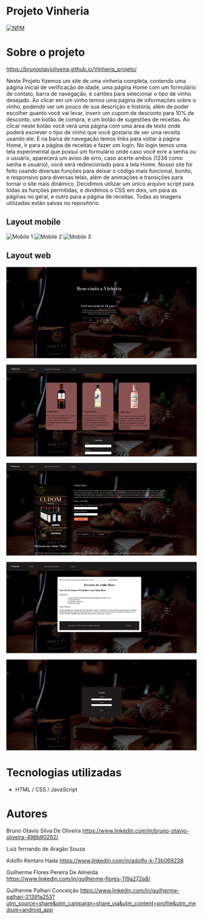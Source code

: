 # Projeto Vinheria 
[![NPM](https://img.shields.io/npm/l/react)](https://github.com/Brunootavioliveira/Vinheria_projeto/blob/main/LICENSE) 

# Sobre o projeto

https://brunootavioliveira.github.io/Vinheria_projeto/

Neste Projeto fizemos um site de uma vinheria completa, contendo uma página inicial de verificação de idade, uma página Home com um formulário de contato, barra de navegação, e cartões para selecionar o tipo de vinho desejado. Ao clicar em um vinho temos uma página de informações sobre o vinho, podendo ver um pouco de sua descrição e história, além de poder escolher quanto você vai levar, inserir um cupom de desconto para 10% de desconto, um botão de compra, e um botão de sugestões de receitas. Ao clicar neste botão você verá uma página com uma área de texto onde poderá escrever o tipo de vinho que você gostaria de ver uma receita usando ele. E na barra de navegação temos links para voltar à página Home, ir para a página de receitas e fazer um login. No login temos uma tela experimental que possui um formulário onde caso você erre a senha ou o usuário, aparecerá um aviso de erro, caso acerte ambos (1234 como senha e usuário), você será redirecionado para a tela Home.
Nosso site foi feito usando diversas funções para deixar o código mais funcional, bonito, e responsivo para diversas telas, além de animações e transições para tornar o site mais dinâmico. Decidimos utilizar um único arquivo script para todas as funções permitidas, e dividimos o CSS em dois, um para as páginas no geral, e outro para a página de receitas. Todas as imagens utilizadas estão salvas no repositório.

## Layout mobile
![Mobile 1](https://github.com/Brunootavioliveira/ProjetoFirst/blob/main/assets/mobilepx1.jpg) ![Mobile 2](https://github.com/Brunootavioliveira/ProjetoFirst/blob/main/assets/mobilepx2.jpg) ![Mobile 3](https://github.com/Brunootavioliveira/ProjetoFirst/blob/main/assets/mobilepx3.jpg)

## Layout web
![Web 1](https://github.com/Brunootavioliveira/Vinheria_projeto/blob/main/web_img1/web_vinheria_bemvindo1.png)

![Web 2](https://github.com/Brunootavioliveira/Vinheria_projeto/blob/main/web_img1/web_vinheria1.png)

![Web 3](https://github.com/Brunootavioliveira/Vinheria_projeto/blob/main/web_img1/web_vinheria_tinto1.png)

![Web 4](https://github.com/Brunootavioliveira/Vinheria_projeto/blob/main/web_img1/web_vinheria_sugestao1.png)

![Web 5](https://github.com/Brunootavioliveira/Vinheria_projeto/blob/main/web_img1/web_vinheria_login1.png)

# Tecnologias utilizadas

- HTML / CSS / JavaScript

# Autores

Bruno Otavio Silva De Oliveira
https://www.linkedin.com/in/bruno-otavio-oliveira-498b80282/

Luiz fernando de Aragão Souza 


Adolfo Kentaro Hada
https://www.linkedin.com/in/adolfo-k-73b069238

Guilherme Flores Pereira De Almeida
https://www.linkedin.com/in/guilherme-flores-119a272a8/

Guilherme Palhari Conceição
https://www.linkedin.com/in/guilherme-palhari-21391a253?utm_source=share&utm_campaign=share_via&utm_content=profile&utm_medium=android_app
